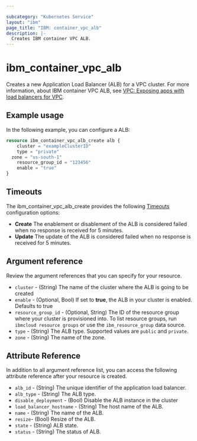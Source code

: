 ```yaml
---

subcategory: "Kubernetes Service"
layout: "ibm"
page_title: "IBM: container_vpc_alb"
description: |-
  Creates IBM container VPC ALB.
---
```


# ibm_container_vpc_alb
Creates a new Application Load Balancer (ALB) for a VPC cluster. For more information, about IBM container VPC ALB, see [VPC: Exposing apps with load balancers for VPC](https://cloud.ibm.com/docs/containers?topic=containers-vpc-lbaas).

## Example usage
In the following example, you can configure a ALB:

```terraform
resource ibm_container_vpc_alb_create alb {
	cluster = "exampleClusterID"
	type = "private"
  zone = "us-south-1"
	resource_group_id = "123456"
	enable = "true"
}

```

## Timeouts

The ibm_container_vpc_alb_create provides the following [Timeouts](https://www.terraform.io/docs/language/resources/syntax.html) configuration options:

- **Create** The enablement or disablement of the ALB is considered failed when no response is received for 5 minutes. 
- **Update** The update of the ALB is considered failed when no response is received for 5 minutes. 

## Argument reference
Review the argument references that you can specify for your resource.

- `cluster` - (String) The name of the cluster where the ALB is going to be created
- `enable` - (Optional, Bool) If set to **true**, the ALB in your cluster is enabled. Defaults to true
- `resource_group_id` - (Optional, String) The ID of the resource group where your cluster is provisioned into. To list resource groups, run `ibmcloud resource groups` or use the `ibm_resource_group` data source.
- `type` - (String) The ALB type. Supported values are `public` and `private`.
- `zone` - (String) The name of the zone.


## Attribute Reference
In addition to all argument reference list, you can access the following attribute reference after your resource is created.

- `alb_id` - (String) The unique identifier of the application load balancer.
- `alb_type` - (String) The ALB type.
- `disable_deployment` - (Bool) Disable the ALB instance in the cluster
- `load_balancer_hostname` - (String) The host name of the ALB.
- `name` - (String) The name of the ALB.
- `resize`- (Bool) Resize of the ALB.
- `state` - (String) ALB state.
- `status` - (String) The status of ALB.
